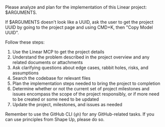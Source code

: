 Please analyze and plan for the implementation of this Linear project: $ARGUMENTS.

If $ARGUMENTS doesn't look like a UUID, ask the user to get the project UUID by going to the project page and using CMD+K, then "Copy Model UUID".

Follow these steps:

1. Use the Linear MCP to get the project details
2. Understand the problem described in the project overview and any related documents or attachments
3. Ask clarifying questions about edge cases, rabbit holes, risks, and assumptions
4. Search the codebase for relevant files
5. Plan the implementation steps needed to bring the project to completion
6. Determine whether or not the current set of project milestones and issues encompass the scope of the project responsibly, or if more need to be created or some need to be updated
7. Update the project, milestones, and issues as needed

Remember to use the GitHub CLI (`gh`) for any GitHub-related tasks.
If you can use principles from Shape Up, please do so.
